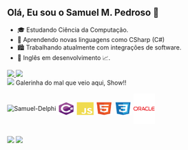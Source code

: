 ## Olá, Eu sou o Samuel M. Pedroso 👋

- 🎓 Estudando Ciência da Computação.
- 🌱 Aprendendo novas linguagens como CSharp (C#)
- 🏙 Trabalhando atualmente com integrações de software.
- 👅 Inglês em desenvolvimento 📈.

<div>
  <a href="https://github.com/SamuelMPedroso">
  <img height="155em" src="https://github-readme-stats.vercel.app/api?username=SamuelMPedroso&show_icons=true&theme=dracula&include_all_commits=true&count_private=true"/>
  <img height="155em" src="https://github-readme-stats.vercel.app/api/top-langs/?username=SamuelMPedroso&layout=compact&langs_count=7&theme=dracula"/>
</div>

<div align='left'>
  <a href="#"><img src="https://badges.pufler.dev/visits/SamuelMPedroso/SamuelMPedroso"></a> Galerinha do mal que veio aqui, Show!!
</div>
  
<div style="display: inline_block"><br>
  <img align="center" alt="Samuel-Delphi" height="30" width="30" src="https://user-images.githubusercontent.com/3423282/123477765-e4013700-d5d4-11eb-876c-de9aab52153b.png">
  <img align="center" alt="Samuel-Csharp" height="30" width="40" src="https://raw.githubusercontent.com/devicons/devicon/master/icons/csharp/csharp-original.svg">
  <img align="center" alt="Samuel-Js" height="30" width="40" src="https://raw.githubusercontent.com/devicons/devicon/master/icons/javascript/javascript-plain.svg">
  <img align="center" alt="Samuel-HTML" height="30" width="40" src="https://raw.githubusercontent.com/devicons/devicon/master/icons/html5/html5-original.svg">
  <img align="center" alt="Samuel-CSS" height="30" width="40" src="https://raw.githubusercontent.com/devicons/devicon/master/icons/css3/css3-original.svg">
  <img align="center" alt="Samuel-Oracle" height="70" width="50" src="https://github.com/devicons/devicon/blob/master/icons/oracle/oracle-original.svg">
</div>
   
##
  
<div> 
  <a href = "mailto:samuel_pedroso01@hotmail.com"><img src="https://img.shields.io/badge/-Gmail-%23333?style=for-the-badge&logo=gmail&logoColor=white" target="_blank"></a>
  <a href="https://www.linkedin.com/in/samuel-maria-pedroso-3a5bb6192" target="_blank"><img src="https://img.shields.io/badge/-LinkedIn-%230077B5?style=for-the-badge&logo=linkedin&logoColor=white" target="_blank"></a> 
  
 <!-- ![ Animação de cobra ](https://github.com/samuel-pedroso/samuel-pedroso/blob/output/github-contribution-grid-snake.svg) -->
</div>
